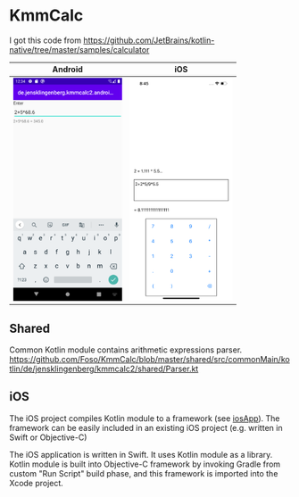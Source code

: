 # KmmCalc

I got this code from https://github.com/JetBrains/kotlin-native/tree/master/samples/calculator

| Android | iOS |  
| ------------------ | --------------------------- | 
|<img src="https://raw.githubusercontent.com/Foso/KmmCalc/master/docs/android.png" height="400" alt="Screenshot"/> | <img src="https://raw.githubusercontent.com/Foso/KmmCalc/master/docs/iphone.png" height="400" alt="Screenshot"/>  | 

## Shared

Common Kotlin module contains arithmetic expressions parser. https://github.com/Foso/KmmCalc/blob/master/shared/src/commonMain/kotlin/de/jensklingenberg/kmmcalc2/shared/Parser.kt

## iOS
The iOS project compiles Kotlin module to a framework (see [iosApp](iosApp/)). The framework can be easily included in an existing iOS project (e.g. written in Swift or Objective-C)

The iOS application is written in Swift. It uses Kotlin module as a library.
Kotlin module is built into Objective-C framework by invoking Gradle
from custom "Run Script" build phase, and this framework is imported into
the Xcode project.
